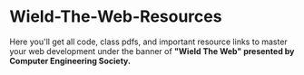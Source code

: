 # Wield-The-Web-Resources
Here you'll get all code, class pdfs, and important resource links to master your web development under the banner of <b>"Wield The Web"<b> presented by Computer Engineering Society.
